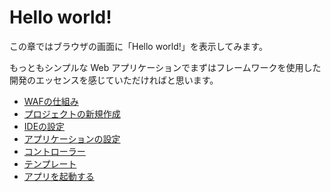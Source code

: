 # Hello world!

この章ではブラウザの画面に「Hello world!」を表示してみます。

もっともシンプルな Web アプリケーションでまずはフレームワークを使用した開発のエッセンスを感じていただければと思います。

* [WAFの仕組み](02-hello-world/web-application-framework.md)
* [プロジェクトの新規作成](02-hello-world/create-new-project.md)
* [IDEの設定](02-hello-world/ide-settings.md)
* [アプリケーションの設定](02-hello-world/application.properties.md)
* [コントローラー](02-hello-world/add-controller.md)
* [テンプレート](02-hello-world/add-template.md)
* [アプリを起動する](02-hello-world/run-application.md)
